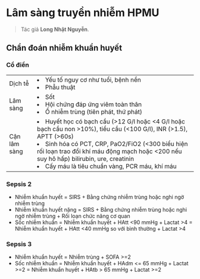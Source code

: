 # Lâm sàng truyền nhiễm HPMU

> Tác giả **Long Nhật Nguyễn**.

## Chẩn đoán nhiễm khuẩn huyết
### Cổ điển
|||
|---|---|
|Dịch tễ|<li>Yếu tố nguy cơ như tuổi, bệnh nền</li><li>Phẫu thuật</li>|
|Lâm sàng|<li>Sốt</li><li>Hội chứng đáp ứng viêm toàn thân</li><li>Ổ nhiễm trùng (tiên phát, thứ phát)</li>|
|Cận lâm sàng|<li>Huyết học có bạch cầu (>12 G/l hoặc <4 G/l hoặc bạch cầu non >10%), tiểu cầu (<100 G/l), INR (>1.5), APTT (>60s)</li><li>Sinh hóa có PCT, CRP, PaO2/FiO2 (<300 biểu hiện rối loạn trao đổi khí máu động mạch hoặc <200 nếu suy hô hấp) bilirubin, ure, creatinin</li><li>Cấy máu là tiêu chuẩn vàng, PCR máu, khí máu</li>|

### Sepsis 2
- Nhiễm khuẩn huyết = SIRS + Bằng chứng nhiễm trùng hoặc nghi ngờ nhiễm trùng
- Nhiễm khuẩn huyết nặng = SIRS + Bằng chứng nhiễm trùng hoặc nghi ngờ nhiễm trùng + Rối loạn chức năng cơ quan
- Sốc nhiễm khuẩn = Nhiễm khuẩn huyết + HAtt <90 mmHg + Lactat >4 = Nhiễm khuẩn huyết + HAtt <40 mmHg so với bình thường + Lactat >4

### Sepsis 3
- Nhiễm khuẩn huyết = Nhiễm trùng + SOFA >=2
- Sốc nhiễm khuẩn = Nhiễm khuẩn huyết + HAdm <= 65 mmHg + Lactat >=2 = Nhiễm khuẩn huyết + HAtb > 65 mmHg + Lactat >=2